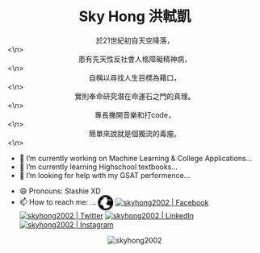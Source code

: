 <h1 style="text-align:center">Sky Hong 洪軾凱</h1>

<center>於21世紀初自天空降落，</center> <\n>
<center>患有先天性反社會人格障礙精神病，</center> <\n>
<center>自稱以尋找人生目標為藉口，</center> <\n>
<center>實則奉命研究潛在命運石之門的真理。</center> <\n>


<center>專長撇開音樂和打code，</center> <\n>
<center>簡單來說就是個獨流的毒瘤。</center> <\n>

- 🔭 I’m currently working on Machine Learning & College Applications...
- 🌱 I’m currently learning Highschool textbooks...
- 🤔 I’m looking for help with my GSAT performence...
<!-- - 💬 Ask me about anything related to my  -->

- 😄 Pronouns: Slashie XD
- 📫 How to reach me: ...
[<img align="center" alt="skyhong2002 | Website" width="30px" src="https://raw.githubusercontent.com/iconic/open-iconic/master/svg/globe.svg" />][website]
[<img align="center" alt="skyhong2002 | Facebook" width="30px" src="https://cdn.jsdelivr.net/npm/simple-icons@3.4.0/icons/facebook.svg" />][facebook]
[<img align="center" alt="skyhong2002 | Twitter" width="30px" src="https://cdn.jsdelivr.net/npm/simple-icons@v3/icons/twitter.svg" />][twitter]
[<img align="center" alt="skyhong2002 | LinkedIn" width="30px" src="https://cdn.jsdelivr.net/npm/simple-icons@v3/icons/linkedin.svg" />][linkedin]
[<img align="center" alt="skyhong2002 | Instagram" width="30px" src="https://cdn.jsdelivr.net/npm/simple-icons@v3/icons/instagram.svg" />][instagram]

[website]: https://skyhong2002.github.io
[twitter]: https://twitter.com/skyhong2002
[facebook]: https://www.facebook.com/skyhong2002
[instagram]: https://www.instagram.com/skychopath
[linkedin]: https://www.linkedin.com/in/skyhong2002

</p><p align="center"> <img src="https://github-readme-stats.vercel.app/api?username=skyhong2002&show_icons=true" alt="skyhong2002" /> </p>
